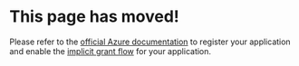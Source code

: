 # This page has moved!

Please refer to the [official Azure documentation](https://docs.microsoft.com/azure/active-directory/develop/scenario-spa-app-registration) to register your application and enable the [implicit grant flow](https://docs.microsoft.com/azure/active-directory/develop/scenario-spa-app-registration#redirect-uri-msaljs-10-with-implicit-flow) for your application.
